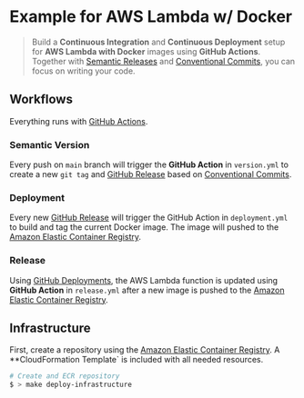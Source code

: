 # Example for AWS Lambda w/ Docker

> Build a **Continuous Integration** and **Continuous Deployment** setup for **AWS Lambda with Docker** images using **GitHub Actions**. Together with [Semantic Releases](https://semver.org/) and [Conventional Commits](https://www.conventionalcommits.org/en/v1.0.0/), you can focus on writing your code.

## Workflows

Everything runs with [GitHub Actions](https://github.com/features/actions).

### Semantic Version

Every push on `main` branch will trigger the **GitHub Action** in `version.yml` to create a new `git tag` and [GitHub Release](/sbstjn/aws-lambda-docker-node/releases) based on [Conventional Commits](https://www.conventionalcommits.org/en/v1.0.0/).

### Deployment

Every new [GitHub Release](/sbstjn/aws-lambda-docker-node/releases) will trigger the GitHub Action in `deployment.yml` to build and tag the current Docker image. The image will pushed to the [Amazon Elastic Container Registry](https://aws.amazon.com/ecr/).

### Release

Using [GitHub Deployments](/sbstjn/aws-lambda-docker-node/deployments), the AWS Lambda function is updated using **GitHub Action** in `release.yml` after a new image is pushed to the [Amazon Elastic Container Registry](https://aws.amazon.com/ecr/).

## Infrastructure

First, create a repository using the [Amazon Elastic Container Registry](https://aws.amazon.com/ecr/). A \*\*CloudFormation Template` is included with all needed resources.

```bash
# Create and ECR repository
$ > make deploy-infrastructure
```
